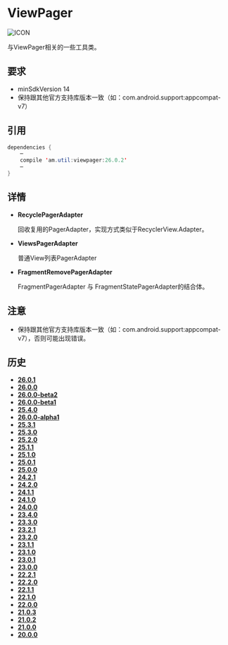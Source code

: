 # ViewPager
![ICON](https://raw.githubusercontent.com/AlexMofer/ProjectX/master/support/icon.png)

与ViewPager相关的一些工具类。
## 要求
- minSdkVersion 14
- 保持跟其他官方支持库版本一致（如：com.android.support:appcompat-v7）

## 引用
```java
dependencies {
    ⋯
    compile 'am.util:viewpager:26.0.2'
    ⋯
}
```
## 详情
- **RecyclePagerAdapter**

    回收复用的PagerAdapter，实现方式类似于RecyclerView.Adapter。
- **ViewsPagerAdapter**

    普通View列表PagerAdapter
- **FragmentRemovePagerAdapter**

    FragmentPagerAdapter 与 FragmentStatePagerAdapter的结合体。

## 注意
- 保持跟其他官方支持库版本一致（如：com.android.support:appcompat-v7），否则可能出现错误。

## 历史
- [**26.0.1**](https://bintray.com/alexmofer/maven/ViewPager/26.0.1)
- [**26.0.0**](https://bintray.com/alexmofer/maven/ViewPager/26.0.0)
- [**26.0.0-beta2**](https://bintray.com/alexmofer/maven/ViewPager/26.0.0-beta2)
- [**26.0.0-beta1**](https://bintray.com/alexmofer/maven/ViewPager/26.0.0-beta1)
- [**25.4.0**](https://bintray.com/alexmofer/maven/ViewPager/25.4.0)
- [**26.0.0-alpha1**](https://bintray.com/alexmofer/maven/ViewPager/26.0.0-alpha1)
- [**25.3.1**](https://bintray.com/alexmofer/maven/ViewPager/25.3.1)
- [**25.3.0**](https://bintray.com/alexmofer/maven/ViewPager/25.3.0)
- [**25.2.0**](https://bintray.com/alexmofer/maven/ViewPager/25.2.0)
- [**25.1.1**](https://bintray.com/alexmofer/maven/ViewPager/25.1.1)
- [**25.1.0**](https://bintray.com/alexmofer/maven/ViewPager/25.1.0)
- [**25.0.1**](https://bintray.com/alexmofer/maven/ViewPager/25.0.1)
- [**25.0.0**](https://bintray.com/alexmofer/maven/ViewPager/25.0.0)
- [**24.2.1**](https://bintray.com/alexmofer/maven/ViewPager/24.2.1)
- [**24.2.0**](https://bintray.com/alexmofer/maven/ViewPager/24.2.0)
- [**24.1.1**](https://bintray.com/alexmofer/maven/ViewPager/24.1.1)
- [**24.1.0**](https://bintray.com/alexmofer/maven/ViewPager/24.1.0)
- [**24.0.0**](https://bintray.com/alexmofer/maven/ViewPager/24.0.0)
- [**23.4.0**](https://bintray.com/alexmofer/maven/ViewPager/23.4.0)
- [**23.3.0**](https://bintray.com/alexmofer/maven/ViewPager/23.3.0)
- [**23.2.1**](https://bintray.com/alexmofer/maven/ViewPager/23.2.1)
- [**23.2.0**](https://bintray.com/alexmofer/maven/ViewPager/23.2.0)
- [**23.1.1**](https://bintray.com/alexmofer/maven/ViewPager/23.1.1)
- [**23.1.0**](https://bintray.com/alexmofer/maven/ViewPager/23.1.0)
- [**23.0.1**](https://bintray.com/alexmofer/maven/ViewPager/23.0.1)
- [**23.0.0**](https://bintray.com/alexmofer/maven/ViewPager/23.0.0)
- [**22.2.1**](https://bintray.com/alexmofer/maven/ViewPager/22.2.1)
- [**22.2.0**](https://bintray.com/alexmofer/maven/ViewPager/22.2.0)
- [**22.1.1**](https://bintray.com/alexmofer/maven/ViewPager/22.1.1)
- [**22.1.0**](https://bintray.com/alexmofer/maven/ViewPager/22.1.0)
- [**22.0.0**](https://bintray.com/alexmofer/maven/ViewPager/22.0.0)
- [**21.0.3**](https://bintray.com/alexmofer/maven/ViewPager/21.0.3)
- [**21.0.2**](https://bintray.com/alexmofer/maven/ViewPager/21.0.2)
- [**21.0.0**](https://bintray.com/alexmofer/maven/ViewPager/21.0.0)
- [**20.0.0**](https://bintray.com/alexmofer/maven/ViewPager/20.0.0)